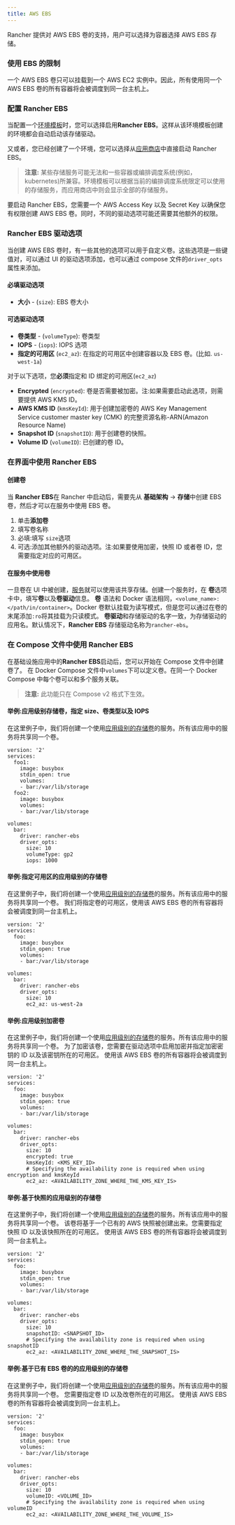 ```yaml
---
title: AWS EBS
---
```


Rancher 提供对 AWS EBS 卷的支持，用户可以选择为容器选择 AWS EBS 存储。

### 使用 EBS 的限制

一个 AWS EBS 卷只可以挂载到一个 AWS EC2 实例中。因此，所有使用同一个 AWS EBS 卷的所有容器将会被调度到同一台主机上。

### 配置 Rancher EBS

当配置一个[环境模板](/docs/rancher1/configurations/environments/#什么是环境模版)时，您可以选择启用**Rancher EBS**。这样从该环境模板创建的环境都会自动启动该存储驱动。

又或者，您已经创建了一个环境，您可以选择从[应用商店](/docs/rancher1/configurations/catalog/)中直接启动 Rancher EBS。

> **注意:** 某些存储服务可能无法和一些容器或编排调度系统(例如，kubernetes)所兼容。环境模板可以根据当前的编排调度系统限定可以使用的存储服务，而应用商店中则会显示全部的存储服务。

要启动 Rancher EBS，您需要一个 AWS Access Key 以及 Secret Key 以确保您有权限创建 AWS EBS 卷。同时，不同的驱动选项可能还需要其他额外的权限。

### Rancher EBS 驱动选项

当创建 AWS EBS 卷时，有一些其他的选项可以用于自定义卷。这些选项是一些键值对，可以通过 UI 的驱动选项添加，也可以通过 compose 文件的`driver_opts`属性来添加。

#### 必填驱动选项

- **大小** - (`size`): EBS 卷大小

#### 可选驱动选项

- **卷类型** - (`volumeType`): 卷类型
- **IOPS** - (`iops`): IOPS 选项
- **指定的可用区** (`ec2_az`): 在指定的可用区中创建容器以及 EBS 卷。(比如. `us-west-1a`)

对于以下选项，您**必须**指定和 ID 绑定的可用区(`ec2_az`)

- **Encrypted** (`encrypted`): 卷是否需要被加密。注:如果需要启动此选项，则需要提供 AWS KMS ID。
- **AWS KMS ID** (`kmsKeyId`): 用于创建加密卷的 AWS Key Management Service customer master key (CMK) 的完整资源名称-ARN(Amazon Resource Name)
- **Snapshot ID** (`snapshotID`): 用于创建卷的快照。
- **Volume ID** (`volumeID`): 已创建的卷 ID。

### 在界面中使用 Rancher EBS

#### 创建卷

当 **Rancher EBS**在 Rancher 中启动后，需要先从 **基础架构** -> **存储**中创建 EBS 卷，然后才可以在服务中使用 EBS 卷。

1. 单击**添加卷**
2. 填写卷名称
3. 必填:填写 `size`选项
4. 可选:添加其他额外的驱动选项。注:如果要使用加密，快照 ID 或者卷 ID，您需要指定对应的可用区。

#### 在服务中使用卷

一旦卷在 UI 中被创建，[服务](/docs/rancher1/infrastructure/cattle/adding-services/)就可以使用该共享存储。创建一个服务时，在 **卷**选项卡中，填写**卷**以及**卷驱动**信息。
**卷** 语法和 Docker 语法相同，`<volume_name>:</path/in/container>`。Docker 卷默认挂载为读写模式，但是您可以通过在卷的末尾添加`:ro`将其挂载为只读模式。
**卷驱动**和存储驱动的名字一致，为存储驱动的应用名。默认情况下，**Rancher EBS** 存储驱动名称为`rancher-ebs`。

### 在 Compose 文件中使用 Rancher EBS

在基础设施应用中的**Rancher EBS**启动后，您可以开始在 Compose 文件中创建卷了。
在 Docker Compose 文件中`volumes`下可以定义卷。在同一个 Docker Compose 中每个卷可以和多个服务关联。

> **注意:** 此功能只在 Compose v2 格式下生效。

#### 举例:应用级别存储卷，指定 size、卷类型以及 IOPS

在这里例子中，我们将创建一个使用[应用级别的存储卷](/docs/rancher1/rancher-service/storage-services/#应用级别)的服务。所有该应用中的服务将共享同一个卷。

```
version: '2'
services:
  foo1:
    image: busybox
    stdin_open: true
    volumes:
    - bar:/var/lib/storage
  foo2:
    image: busybox
    volumes:
    - bar:/var/lib/storage

volumes:
  bar:
    driver: rancher-ebs
    driver_opts:
      size: 10
      volumeType: gp2
      iops: 1000
```

#### 举例:指定可用区的应用级别的存储卷

在这里例子中，我们将创建一个使用[应用级别的存储卷](/docs/rancher1/rancher-service/storage-services/#应用级别)的服务。所有该应用中的服务将共享同一个卷。
我们将指定卷的可用区，使用该 AWS EBS 卷的所有容器将会被调度到同一台主机上。

```
version: '2'
services:
  foo:
    image: busybox
    stdin_open: true
    volumes:
    - bar:/var/lib/storage

volumes:
  bar:
    driver: rancher-ebs
    driver_opts:
      size: 10
      ec2_az: us-west-2a
```

#### 举例:应用级别加密卷

在这里例子中，我们将创建一个使用[应用级别的存储卷](/docs/rancher1/rancher-service/storage-services/#应用级别)的服务。所有该应用中的服务将共享同一个卷。
为了加密该卷，您需要在驱动选项中启用加密并指定加密密钥的 ID 以及该密钥所在的可用区。
使用该 AWS EBS 卷的所有容器将会被调度到同一台主机上。

```
version: '2'
services:
  foo:
    image: busybox
    stdin_open: true
    volumes:
    - bar:/var/lib/storage

volumes:
  bar:
    driver: rancher-ebs
    driver_opts:
      size: 10
      encrypted: true
      kmsKeyId: <KMS_KEY_ID>
      # Specifying the availability zone is required when using encryption and kmsKeyId
      ec2_az: <AVAILABILITY_ZONE_WHERE_THE_KMS_KEY_IS>
```

#### 举例:基于快照的应用级别的存储卷

在这里例子中，我们将创建一个使用[应用级别的存储卷](/docs/rancher1/rancher-service/storage-services/#应用级别)的服务。所有该应用中的服务将共享同一个卷。
该卷将基于一个已有的 AWS 快照被创建出来。您需要指定快照 ID 以及该快照所在的可用区。
使用该 AWS EBS 卷的所有容器将会被调度到同一台主机上。

```
version: '2'
services:
  foo:
    image: busybox
    stdin_open: true
    volumes:
    - bar:/var/lib/storage

volumes:
  bar:
    driver: rancher-ebs
    driver_opts:
      size: 10
      snapshotID: <SNAPSHOT_ID>
      # Specifying the availability zone is required when using snapshotID
      ec2_az: <AVAILABILITY_ZONE_WHERE_THE_SNAPSHOT_IS>
```

#### 举例:基于已有 EBS 卷的的应用级别的存储卷

在这里例子中，我们将创建一个使用[应用级别的存储卷](/docs/rancher1/rancher-service/storage-services/#应用级别)的服务。所有该应用中的服务将共享同一个卷。
您需要指定卷 ID 以及改卷所在的可用区。
使用该 AWS EBS 卷的所有容器将会被调度到同一台主机上。

```
version: '2'
services:
  foo:
    image: busybox
    stdin_open: true
    volumes:
    - bar:/var/lib/storage

volumes:
  bar:
    driver: rancher-ebs
    driver_opts:
      size: 10
      volumeID: <VOLUME_ID>
      # Specifying the availability zone is required when using volumeID
      ec2_az: <AVAILABILITY_ZONE_WHERE_THE_VOLUME_IS>
```
